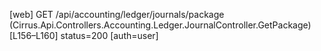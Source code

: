 [web] GET /api/accounting/ledger/journals/package  (Cirrus.Api.Controllers.Accounting.Ledger.JournalController.GetPackage)  [L156–L160] status=200 [auth=user]

